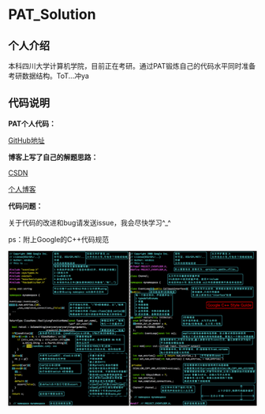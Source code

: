 # PAT_Solution

## 个人介绍

本科四川大学计算机学院，目前正在考研。通过PAT锻炼自己的代码水平同时准备考研数据结构。ToT...冲ya

## 代码说明

**PAT个人代码：**

[GitHub地址](https://github.com/Colin-Jay/PAT_Solution)

**博客上写了自己的解题思路：**

[CSDN](https://me.csdn.net/qq_42007035)

[个人博客](https://colin-jay.cn/)

**代码问题：**

关于代码的改进和bug请发送issue，我会尽快学习\^_^

ps：附上Google的C++代码规范

![](https://github.com/Colin-Jay/PAT_Solution/blob/master/CodeStandard.jpg)

